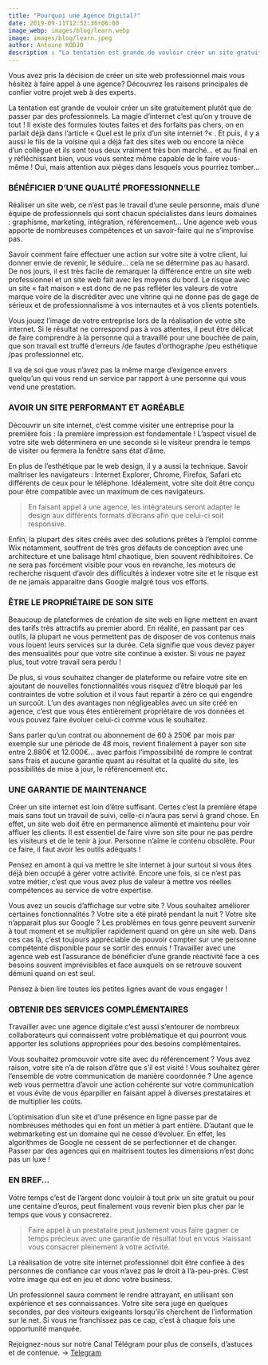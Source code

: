 ```yaml
---
title: "Pourquoi une Agence Digital?"
date: 2019-09-11T12:52:36+06:00
image_webp: images/blog/learn.webp
image: images/blog/learn.jpeg
author: Antoine KODJO
description : "La tentation est grande de vouloir créer un site gratuitement."
---
```



Vous avez pris la décision de créer un site web professionnel mais vous hésitez à faire appel à une agence? Découvrez les raisons principales de confier votre projet web à des experts.

La tentation est grande de vouloir créer un site gratuitement plutôt que de passer par des professionnels. La magie d’internet c’est qu’on y trouve de tout ! Il existe des formules toutes faites et des forfaits pas chers, on en parlait déjà dans l’article « Quel est le prix d’un site internet ?« . Et puis, il y a aussi le fils de la voisine qui a déjà fait des sites web ou encore la nièce d’un collègue et ils sont tous deux vraiment très bon marché… et au final en y réfléchissant bien, vous vous sentez même capable de le faire vous-même ! Oui, mais attention aux pièges dans lesquels vous pourriez tomber…

### BÉNÉFICIER D’UNE QUALITÉ PROFESSIONNELLE

Réaliser un site web, ce n’est pas le travail d’une seule personne, mais d’une équipe de professionnels qui sont chacun spécialistes dans leurs domaines : graphisme, marketing, intégration, référencement… Une agence web vous apporte de nombreuses compétences et un savoir-faire qui ne s’improvise pas.

Savoir comment faire effectuer une action sur votre site à votre client, lui donner envie de revenir, le séduire… cela ne se détermine pas au hasard. De nos jours, il est très facile de remarquer la différence entre un site web professionnel et un site web fait avec les moyens du bord. Le risque avec un site « fait maison » est donc de ne pas refléter les valeurs de votre marque voire de la discréditer avec une vitrine qui ne donne pas de gage de sérieux et de professionnalisme à vos internautes et à vos clients potentiels.

Vous jouez l’image de votre entreprise lors de la réalisation de votre site internet. Si le résultat ne correspond pas à vos attentes, il peut être délicat de faire comprendre à la personne qui a travaillé pour une bouchée de pain, que son travail est truffé d’erreurs /de fautes d’orthographe /peu esthétique /pas professionnel etc.

Il va de soi que vous n’avez pas la même marge d’exigence envers quelqu’un qui vous rend un service par rapport à une personne qui vous vend une prestation.


### AVOIR UN SITE PERFORMANT ET AGRÉABLE

Découvrir un site internet, c’est comme visiter une entreprise pour la première fois : la première impression est fondamentale ! L’aspect visuel de votre site web déterminera en une seconde si le visiteur prendra le temps de visiter ou fermera la fenêtre sans état d’âme.

En plus de l’esthétique par le web design, il y a aussi la technique. Savoir maîtriser les navigateurs : Internet Explorer, Chrome, Firefox, Safari etc différents de ceux pour le téléphone. Idéalement, votre site doit être conçu pour être compatible avec un maximum de ces navigateurs.

>En faisant appel à une agence, les intégrateurs seront adapter le design aux différents formats d’écrans
>afin que celui-ci soit responsive.

Enfin, la plupart des sites créés avec des solutions prêtes à l’emploi comme Wix notamment, souffrent de très gros défauts de conception avec une architecture et une balisage html chaotique, bien souvent rédhibitoires. Ce ne sera pas forcément visible pour vous en revanche, les moteurs de recherche risquent d’avoir des difficultés à indexer votre site et le risque est de ne jamais apparaitre dans Google malgré tous vos efforts.


### ÊTRE LE PROPRIÉTAIRE DE SON SITE

Beaucoup de plateformes de création de site web en ligne mettent en avant des tarifs très attractifs au premier abord. En réalité, en passant par ces outils, la plupart ne vous permettent pas de disposer de vos contenus mais vous louent leurs services sur la durée. Cela signifie que vous devez payer des mensualités pour que votre site continue à exister. Si vous ne payez plus, tout votre travail sera perdu !

De plus, si vous souhaitez changer de plateforme ou refaire votre site en ajoutant de nouvelles fonctionnalités vous risquez d’être bloqué par les contraintes de votre solution et il vous faut repartir à zéro ce qui engendre un surcoût. L’un des avantages non négligeables avec un site créé en agence, c’est que vous êtes entièrement propriétaire de vos données et vous pouvez faire évoluer celui-ci comme vous le souhaitez.

Sans parler qu’un contrat ou abonnement de 60 à 250€ par mois par exemple sur une période de 48 mois, revient finalement à payer son site entre 2.880€ et 12.000€… avec parfois l’impossibilité de rompre le contrat sans frais et aucune garantie quant au résultat et la qualité du site, les possibilités de mise à jour, le référencement etc.


### UNE GARANTIE DE MAINTENANCE

Créer un site internet est loin d’être suffisant. Certes c’est la première étape mais sans tout un travail de suivi, celle-ci n’aura pas servi à grand chose. En effet, un site web doit être en permanence alimenté et maintenu pour voir affluer les clients. Il est essentiel de faire vivre son site pour ne pas perdre les visiteurs et de le tenir à jour. Personne n’aime le contenu obsolète. Pour ce faire, il faut avoir les outils adéquats !

Pensez en amont à qui va mettre le site internet à jour surtout si vous êtes déjà bien occupé à gérer votre activité. Encore une fois, si ce n’est pas votre métier, c’est que vous avez plus de valeur à mettre vos réelles compétences au service de votre expertise.

Vous avez un soucis d’affichage sur votre site ? Vous souhaitez améliorer certaines fonctionnalités ? Votre site a été piraté pendant la nuit ? Votre site n’apparait plus sur Google ? Les problèmes en tous genre peuvent survenir à tout moment et se multiplier rapidement quand on gère un site web. Dans ces cas là, c’est toujours appréciable de pouvoir compter sur une personne compétente disponible pour se sortir des ennuis ! Travailler avec une agence web est l’assurance de bénéficier d’une grande réactivité face à ces besoins souvent imprévisibles et face auxquels on se retrouve souvent démuni quand on est seul.

Pensez à bien lire toutes les petites lignes avant de vous engager !

### OBTENIR DES SERVICES COMPLÉMENTAIRES

Travailler avec une agence digitale c’est aussi s’entourer de nombreux collaborateurs qui connaissent votre problématique et qui pourront vous apporter les solutions appropriées pour des besoins complémentaires.

Vous souhaitez promouvoir votre site avec du référencement ? Vous avez raison, votre site n’a de raison d’être que s’il est visité ! Vous souhaitez gérer l’ensemble de votre communication de manière coordonnée ? Une agence web vous permettra d’avoir une action cohérente sur votre communication et vous évite de vous éparpiller en faisant appel à diverses prestataires et de multiplier les coûts.

L’optimisation d’un site et d’une présence en ligne passe par de nombreuses méthodes qui en font un métier à part entière. D’autant que le webmarketing est un domaine qui ne cesse d’évoluer. En effet, les algorithmes de Google ne cessent de se perfectionner et de changer. Passer par des agences qui en maitrisent toutes les dimensions n’est donc pas un luxe !

### EN BREF…

Votre temps c’est de l’argent donc vouloir à tout prix un site gratuit ou pour une centaine d’euros, peut finalement vous revenir bien plus cher par le temps que vous y consacrerez.

>Faire appel à un prestataire peut justement vous faire gagner ce temps précieux avec une garantie de résultat tout en vous >laissant vous consacrer pleinement à votre activité.

La réalisation de votre site internet professionnel doit être confiée à des personnes de confiance car vous n’avez pas le droit à l’à-peu-près. C’est votre image qui est en jeu et donc votre business.

Un professionnel saura comment le rendre attrayant, en utilisant son expérience et ses connaissances. Votre site sera jugé en quelques secondes, par des visiteurs exigeants lorsqu’ils cherchent de l’information sur le net. Si vous ne franchissez pas ce cap, c’est à chaque fois une opportunité manquée.

Rejoignez-nous sur notre Canal Télégram pour plus de conseils, d’astuces et de contenue. -> [Telegram](https://t.me/digitagency)